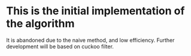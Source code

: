 # This is the initial implementation of the algorithm

It is abandoned due to the naive method, and low efficiency.
Further development will be based on cuckoo filter.
